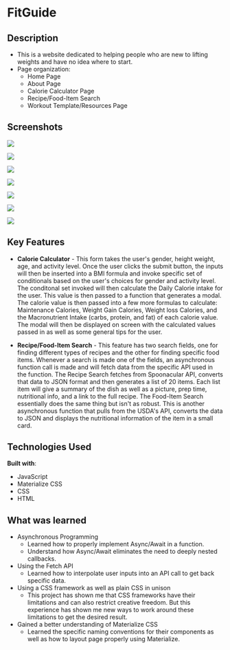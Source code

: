 # FitGuide

## Description

- This is a website dedicated to helping people who are new to lifting weights and have no idea where to start.
- Page organization:
  - Home Page
  - About Page
  - Calorie Calculator Page
  - Recipe/Food-Item Search
  - Workout Template/Resources Page

## Screenshots

<p class="center">
  <img src="/assets/pictures/readme-photos/home-page.png">
</p>
<p class="center">
  <img src="/assets/pictures/readme-photos/calculator-page.png">
</p>
<p class="center">
  <img src="/assets/pictures/readme-photos/modal.png">
</p>
<p class="center">
  <img src="/assets/pictures/readme-photos/recipe-page1.png">
</p>
<p class="center">
  <img src="/assets/pictures/readme-photos/recipe-page2.png">
</p>
<p class="center">
  <img src="/assets/pictures/readme-photos/resources-page1.png">
</p>
<p class="center">
  <img src="/assets/pictures/readme-photos/resources-page3.png">
</p>

## Key Features

- **Calorie Calculator** - This form takes the user's gender, height weight, age, and activity level. Once the user clicks the submit button, the inputs will then be inserted into a BMI formula and invoke specific set of conditionals based on the user's choices for gender and activity level. The conditonal set invoked will then calculate the Daily Calorie intake for the user. This value is then passed to a function that generates a modal. The calorie value is then passed into a few more formulas to calculate: Maintenance Calories, Weight Gain Calories, Weight loss Calories, and the Macronutrient Intake (carbs, protein, and fat) of each calorie value. The modal will then be displayed on screen with the calculated values passed in as well as some general tips for the user.

- **Recipe/Food-Item Search** - This feature has two search fields, one for finding different types of recipes and the other for finding specific food items. Whenever a search is made one of the fields, an asynchronous function call is made and will fetch data from the specific API used in the function. The Recipe Search fetches from Spoonacular API, converts that data to JSON format and then generates a list of 20 items. Each list item will give a summary of the dish as well as a picture, prep time, nutritional info, and a link to the full recipe. The Food-Item Search essentially does the same thing but isn't as robust. This is another asynchronous function that pulls from the USDA's API, converts the data to JSON and displays the nutritional information of the item in a small card.

## Technologies Used

**Built with**:

- JavaScript
- Materialize CSS
- CSS
- HTML

## What was learned

- Asynchronous Programming
  - Learned how to properly implement Async/Await in a function.
  - Understand how Async/Await eliminates the need to deeply nested callbacks.
- Using the Fetch API
  - Learned how to interpolate user inputs into an API call to get back specific data.
- Using a CSS framework as well as plain CSS in unison
  - This project has shown me that CSS frameworks have their limitations and can also restrict creative freedom. But this experience has shown me new ways to work around these limitations to get the desired result.
- Gained a better understanding of Materialize CSS
  - Learned the specific naming conventions for their components as well as how to layout page properly using Materialize.
